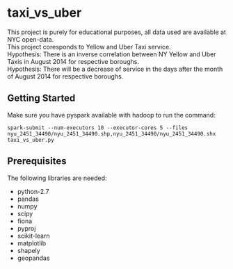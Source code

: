 # taxi_vs_uber

This project is purely for educational purposes, all data used are available at NYC open-data.  
This project coresponds to Yellow and Uber Taxi service.  
Hypothesis: There is an inverse correlation between NY Yellow and Uber Taxis in August 2014 for respective boroughs.  
Hypothesis: There will be a decrease of service in the days after the month of August 2014 for respective boroughs.


## Getting Started
Make sure you have pyspark available with hadoop to run the command:
```
spark-submit --num-executors 10 --executor-cores 5 --files nyu_2451_34490/nyu_2451_34490.shp,nyu_2451_34490/nyu_2451_34490.shx taxi_vs_uber.py
```

## Prerequisites
The following libraries are needed:
* python-2.7
* pandas
* numpy
* scipy
* fiona
* pyproj
* scikit-learn
* matplotlib
* shapely
* geopandas